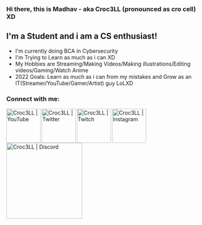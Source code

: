 ### Hi there, this is Madhav - aka Croc3LL (pronounced as cro cell) XD

## I'm a Student and i am a CS enthusiast!
 - I'm currently doing BCA in Cybersecurity
 - I'm Trying to Learn as much as i can XD
 - My Hobbies are Streaming/Making Videos/Making illustrations/Editing videos/Gaming/Watch Anime
 - 2022 Goals: Learn as much as i can from my mistakes and Grow as an IT(Streamer/YouTube/Gamer/Artist) guy LoLXD


### Connect with me:

[<img align="left" alt="Croc3LL | YouTube" width="90px" src="https://upload.wikimedia.org/wikipedia/commons/f/fe/YouTube_social_dark_circle_%282017%29.svg" />][YouTube]
[<img align="left" alt="Croc3LL | Twitter" width="90px" src="https://upload.wikimedia.org/wikipedia/commons/c/cf/Font_Awesome_5_brands_Twitter_square.svg" />][Twitter]
[<img align="left" alt="Croc3LL | Twitch" width="90px" src="https://upload.wikimedia.org/wikipedia/commons/8/80/Twitch_Glitch_Logo_Black.svg" />][Twitch]
[<img align="left" alt="Croc3LL | Instagram" width="90px" src="https://upload.wikimedia.org/wikipedia/commons/e/e8/Instagram_circle.svg" />][Instagram]
[<img align="left" alt="Croc3LL | Discord" width="200px" src="https://upload.wikimedia.org/wikipedia/commons/e/e3/Discord_White_Text_Logo_%282015-2021%29.svg" />][Discord]

<br />
<br />

[YouTube]: https://www.youtube.com/c/Croc3LL
[Twitter]: https://twitter.com/MadhavWasTaken
[Twitch]: https://www.twitch.tv/croc3llislive
[Instagram]: https://www.instagram.com/croc3ll/
[Discord]: https://discord.gg/RhSE2wm
